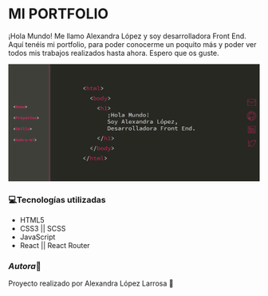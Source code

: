 # MI PORTFOLIO

¡Hola Mundo!
Me llamo Alexandra López y soy desarrolladora Front End.
Aquí tenéis mi portfolio, para poder conocerme un poquito más y poder ver todos mis trabajos realizados hasta ahora.
Espero que os guste.


![Imagen de página principal del portfolio](https://github.com/SandraLarrosa/portfolio/blob/master/public/img/portfolio.png)

### 💻Tecnologías utilizadas 

- HTML5
- CSS3 || SCSS
- JavaScript
- React || React Router


### *Autora*🌸
Proyecto realizado por Alexandra López Larrosa 🌠
